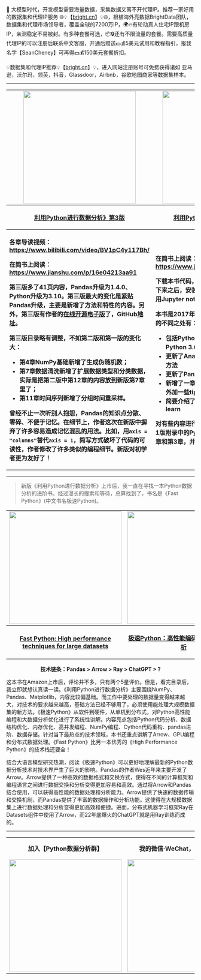 🌟 大模型时代，开发模型需要海量数据，采集数据又离不开代理IP。推荐一家好用的数据集和代理IP服务 🌐💡【[bright.cn](https://get.brightdata.com/bigdataresource)】💡🌐，根植海外亮数据BrightData团队，数据集和代理市场领导者，覆盖全球的7200万IP，🌍🔥有轮动真人住宅IP跟机房IP，亲测稳定不易被封。有多种套餐可选，📦🔒还有不限流量的套餐。需要高质量代理IP的可以注册后联系中文客服，开通后赠送💵💰5美元试用和教程指引，报我名字【SeanCheney】可再得💵💰150美元套餐折扣。

💡数据集和代理IP推荐💡【[bright.cn](https://get.brightdata.com/bigdataresource)】💡，进入网站注册账号可免费获得诸如 亚马逊，沃尔玛，领英，抖音，Glassdoor，Airbnb，谷歌地图商家等数据集样本。


***

<div>
<table style="width:100%">
    <tr>
        <td align=center>
            <a href="https://u.jd.com/W8xSkzl">
                <img src="https://p.ipic.vip/48zva4.png" height="300px">
            </a>
        </td>
        <td align=center>
            <a href="https://item.jd.com/12398725.html">
                <img src="http://upload-images.jianshu.io/upload_images/7178691-0d965cf51eb5af9e.png?imageMogr2/auto-orient/strip|imageView2/2/w/1240" height="300px">
            </a>
        </td>
    </tr> 
    <tr align=center>
        <th>
            <a href="https://u.jd.com/W8xSkzl">
                <p>利用Python进行数据分析》第3版</p>         
            </a>
        </th>
        <th>
            <a href="https://item.jd.com/12398725.html">
                <p>利用Python进行数据分析》第2版</p>         
            </a>
        </th>
    </tr>
    <tr>
        <th align=left>
            <p>各章导读视频：<a href="https://www.bilibili.com/video/BV1pC4y117Bh/">https://www.bilibili.com/video/BV1pC4y117Bh/</a></p>
            <p>在简书上阅读： <a href="https://www.jianshu.com/p/16e04213aa91">https://www.jianshu.com/p/16e04213aa91</a></p>
            第三版多了41页内容，Pandas升级为1.4.0、Python升级为3.10。第三版最大的变化是紧贴Pandas升级，主要是新增了方法和特性的内容。另外，第三版有作者的<a href="https://wesmckinney.com/book/">在线开源电子版</a>了，GitHub<a href="https://github.com/wesm/pydata-book">地址</a>。

第三版目录略有调整，不如第二版和第一版的变化大：
- 第4章NumPy基础新增了生成伪随机数；
- 第7章数据清洗新增了扩展数据类型和分类数据，实际是把第二版中第12章的内容放到新版第7章里了；
- 第11章时间序列新增了分组时间重采样。

曾经不止一次听别人抱怨，Pandas的知识点分散、零碎、不便于记忆。在细节上，作者这次在新版中摒弃了许多容易造成记忆混乱的用法。比如，用`axis = "columns"`替代`axis = 1`，简写方式破坏了代码的可读性，作者修改了许多类似的编程细节。新版对初学者更为友好了！
        </th>
        <th align=left>
            <p>在简书上阅读： <a href="https://www.jianshu.com/p/04d180d90a3f">https://www.jianshu.com/p/04d180d90a3f</a></p>
            
下载本书代码，GitHub<a href="https://github.com/wesm/pydata-book/tree/2nd-edition">地址</a>（建议把代码下载下来之后，安装好Anaconda，在目录文件夹中用Jupyter notebook打开）。

本书是2017年10月20号正式出版的，和第1版的不同之处有：

* 包括Python教程内的所有代码升级为Python 3.6（第1版使用的是Python 2.7）
* 更新了Anaconda和其它包的Python安装方法
* 更新了Pandas为2017最新版
* 新增了一章，关于更高级的Pandas工具，外加一些tips
* 简要介绍了使用StatsModels和scikit-learn

对有些内容进行了重新排版。最大的改变是把第1版附录中的Python教程，单列成了现在的第2章和第3章，并且进行了扩充。
        </th>
    </tr>
</table>
</div>

***

> 新版《利用Python进行数据分析》上市后，我一直在寻找一本Python数据分析的进阶书。经过漫长的搜索和等待，总算找到了，书名是《Fast Python》(中文书名极速Python)。

<div align=center>
<table style="width:100%">
    <tr>
        <td align=center>
            <a href="https://www.amazon.com/Fast-Python-performance-techniques-datasets-ebook/dp/B0C3N4H919">
                <img src="https://pica.zhimg.com/80/v2-b298d639d1535abf0df8c828c8c7cbfa_1440w.png" height="300px">
            </a>
        </td>
        <td align=center>
            <a href="https://item.jd.com/14121183.html">
                <img src="https://pic1.zhimg.com/80/v2-2833cf04fb676ef850eb56ff286526ff_1440w.png" height="300px">
            </a>
        </td>
    </tr> 
    <tr align=center>
        <th>
            <a href="https://www.amazon.com/Fast-Python-performance-techniques-datasets-ebook/dp/B0C3N4H919">
                <p>Fast Python: High performance techniques for large datasets</p>         
            </a>
        </th>
        <th>
            <a href="https://item.jd.com/14121183.html">
                <p>极速Python：高性能编码、计算与数据分析</p>         
            </a>
        </th>
    </tr>
</table>
</div>

<div align=center>
    <p><b>技术链条：Pandas > Arrow > Ray > ChatGPT > ?</b></p>
</div>

这本书在Amazon上市后，评论并不多，只有两个5星评价。但是，看完目录后，我立即就想认真读一读。《利用Python进行数据分析》主要围绕NumPy、Pandas、Matplotlib，内容比较偏基础。而工作中要处理的数据量变得越来越大，对技术的要求越来越高，基础方法已经不够用了，必须使用能处理大规模数据集的新方法。《极速Python》从软件到硬件，从单机到分布式，对Python高性能编程和大数据分析优化进行了系统性讲解。内容亮点包括Python代码分析、数据结构优化、内存优化、高并发编程、NumPy编程、Cython代码重构、pandas进阶、数据存储。针对当下最热点的技术领域，本书还重点讲解了Arrow、GPU编程和分布式数据处理。《Fast Python》比另一本优秀的《High Performance Python》的技术栈还要全！

结合大语言模型研究热潮，阅读《极速Python》可以更好地理解最新的Python数据分析技术对技术界产生了巨大的影响。Pandas的作者Wes近年来主要开发了Arrow。Arrow提供了一种高效的数据格式和交换方式，使得在不同的计算框架和编程语言之间进行数据交换和分析变得更加容易和高效。通过将Arrow和Pandas结合使用，可以获得高性能的数据处理和分析能力。Arrow提供了快速的数据传输和交换机制，而Pandas提供了丰富的数据操作和分析功能。这使得在大规模数据集上进行数据处理和分析变得更加高效和便捷。进而，分布式机器学习框架Ray在Datasets组件中使用了Arrow，而22年底爆火的ChatGPT就是用Ray训练而成的。

***

<div align=center>
<table style="width:100%">
    <tr align=center>
        <th>加入【Python数据分析群】</th>
        <th>我的微信·WeChat，欢迎沟通 ^_^</th>
        <th>AI科技论谈·分享AI新知</th>
    </tr>
    <tr>
        <td align=center>
            <img src="https://picx.zhimg.com/80/v2-5976c14d1d826501c0b1c0c186d04a7a_1440w.png" height="300px">
        </td>
        <td align=center>
            <img src="https://picx.zhimg.com/80/v2-1bc464c93aaf40b2d6d6cfbed157e101_1440w.png" height="300px">
        </td>
        <td align=center>
            <img src="https://picx.zhimg.com/80/v2-72d0e4f4b373738b400c30a5757edb90_1440w.jpeg" width="160px">
        </td>
    </tr> 
</table>
</div>
